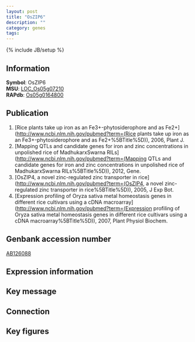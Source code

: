 ```yaml
---
layout: post
title: "OsZIP6"
description: ""
category: genes
tags: 
---
```

{% include JB/setup %}

## Information
__Symbol__: OsZIP6  
__MSU__: [LOC_Os05g07210](http://rice.plantbiology.msu.edu/cgi-bin/ORF_infopage.cgi?orf=LOC_Os05g07210)  
__RAPdb__: [Os05g0164800](http://rapdb.dna.affrc.go.jp/viewer/gbrowse_details/irgsp1?name=Os05g0164800)  

## Publication
1. [Rice plants take up iron as an Fe3+-phytosiderophore and as Fe2+](http://www.ncbi.nlm.nih.gov/pubmed?term=(Rice plants take up iron as an Fe3+-phytosiderophore and as Fe2+%5BTitle%5D)), 2006, Plant J.
2. [Mapping QTLs and candidate genes for iron and zinc concentrations in unpolished rice of MadhukarxSwarna RILs](http://www.ncbi.nlm.nih.gov/pubmed?term=(Mapping QTLs and candidate genes for iron and zinc concentrations in unpolished rice of MadhukarxSwarna RILs%5BTitle%5D)), 2012, Gene.
3. [OsZIP4, a novel zinc-regulated zinc transporter in rice](http://www.ncbi.nlm.nih.gov/pubmed?term=(OsZIP4, a novel zinc-regulated zinc transporter in rice%5BTitle%5D)), 2005, J Exp Bot.
4. [Expression profiling of Oryza sativa metal homeostasis genes in different rice cultivars using a cDNA macroarray](http://www.ncbi.nlm.nih.gov/pubmed?term=(Expression profiling of Oryza sativa metal homeostasis genes in different rice cultivars using a cDNA macroarray%5BTitle%5D)), 2007, Plant Physiol Biochem.

## Genbank accession number
[AB126088](http://www.ncbi.nlm.nih.gov/nuccore/AB126088)

## Expression information

## Key message

## Connection

## Key figures


